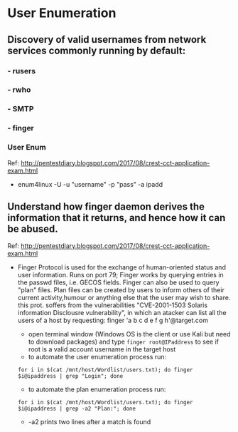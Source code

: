 # User Enumeration

## Discovery of valid usernames from network services commonly running by default:
### - rusers
### - rwho
### - SMTP
### - finger

### User Enum
Ref: http://pentestdiary.blogspot.com/2017/08/crest-cct-application-exam.html
- enum4linux -U -u "username" -p "pass" -a ipadd


## Understand how finger daemon derives the information that it returns, and hence how it can be abused.
Ref: http://pentestdiary.blogspot.com/2017/08/crest-cct-application-exam.html

- Finger Protocol is used for the exchange of human-oriented status and user information. Runs on port 79; Finger works by querying entries in the passwd files, i.e. GECOS fields. Finger can also be used to query "plan" files. Plan files can be created by users to inform others of their current activity,humour or anything else that the user may wish to share. this prot. soffers from the vulnerabilities "CVE-2001-1503 Solaris information Disclousre vulnerability", in which an atacker can list all the users of a host by requesting: finger 'a b c d e f g h'@target.com

    - open terminal window (Windows OS is the client or use Kali but need to download packages) and type ```finger root@IPaddress``` to see if root is a valid account username in the target host
    - to automate the user enumeration process run: 

    ```for i in $(cat /mnt/host/Wordlist/users.txt); do finger $i@ipaddress | grep "Login"; done```

    - to automate the plan enumeration process run: 
    
    ```for i in $(cat /mnt/host/Wordlist/users.txt); do finger $i@ipaddress | grep -a2 "Plan:"; done```

    - -a2 prints two lines after a match is found